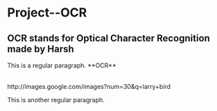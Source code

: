 # Project--OCR
<h2>OCR stands for Optical Character Recognition made by Harsh</h1>
This is a regular paragraph.

<table>
    **OCR**
</table>
http://images.google.com/images?num=30&q=larry+bird

This is another regular paragraph.
